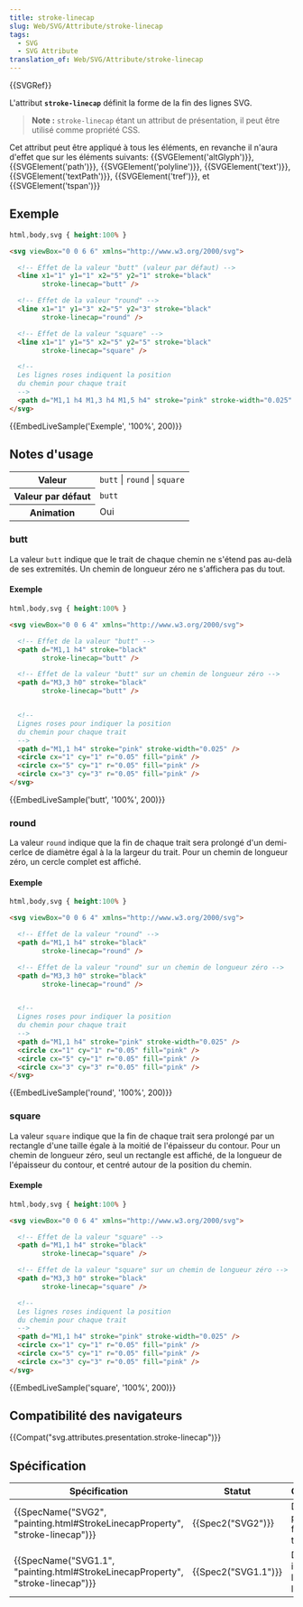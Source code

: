 ```yaml
---
title: stroke-linecap
slug: Web/SVG/Attribute/stroke-linecap
tags:
  - SVG
  - SVG Attribute
translation_of: Web/SVG/Attribute/stroke-linecap
---
```

{{SVGRef}}

L'attribut **`stroke-linecap`** définit la forme de la fin des lignes SVG.

> **Note :** `stroke-linecap` étant un attribut de présentation, il peut être utilisé comme propriété CSS.

Cet attribut peut être appliqué à tous les éléments, en revanche il n'aura d'effet que sur les éléments suivants: {{SVGElement('altGlyph')}}, {{SVGElement('path')}}, {{SVGElement('polyline')}}, {{SVGElement('text')}}, {{SVGElement('textPath')}}, {{SVGElement('tref')}}, et {{SVGElement('tspan')}}

## Exemple

```css hidden
html,body,svg { height:100% }
```

```html
<svg viewBox="0 0 6 6" xmlns="http://www.w3.org/2000/svg">

  <!-- Effet de la valeur "butt" (valeur par défaut) -->
  <line x1="1" y1="1" x2="5" y2="1" stroke="black"
        stroke-linecap="butt" />

  <!-- Effet de la valeur "round" -->
  <line x1="1" y1="3" x2="5" y2="3" stroke="black"
        stroke-linecap="round" />

  <!-- Effet de la valeur "square" -->
  <line x1="1" y1="5" x2="5" y2="5" stroke="black"
        stroke-linecap="square" />

  <!--
  Les lignes roses indiquent la position
  du chemin pour chaque trait
  -->
  <path d="M1,1 h4 M1,3 h4 M1,5 h4" stroke="pink" stroke-width="0.025" />
</svg>
```

{{EmbedLiveSample('Exemple', '100%', 200)}}

## Notes d'usage

<table class="standard-table">
  <tbody>
    <tr>
      <th scope="row">Valeur</th>
      <td><code>butt</code> | <code>round</code> | <code>square</code></td>
    </tr>
    <tr>
      <th scope="row">Valeur par défaut</th>
      <td><code>butt</code></td>
    </tr>
    <tr>
      <th scope="row">Animation</th>
      <td>Oui</td>
    </tr>
  </tbody>
</table>

### butt

La valeur `butt` indique que le trait de chaque chemin ne s'étend pas au-delà de ses extremités. Un chemin de longueur zéro ne s'affichera pas du tout.

#### Exemple

```css hidden
html,body,svg { height:100% }
```

```html
<svg viewBox="0 0 6 4" xmlns="http://www.w3.org/2000/svg">

  <!-- Effet de la valeur "butt" -->
  <path d="M1,1 h4" stroke="black"
        stroke-linecap="butt" />

  <!-- Effet de la valeur "butt" sur un chemin de longueur zéro -->
  <path d="M3,3 h0" stroke="black"
        stroke-linecap="butt" />


  <!--
  Lignes roses pour indiquer la position
  du chemin pour chaque trait
  -->
  <path d="M1,1 h4" stroke="pink" stroke-width="0.025" />
  <circle cx="1" cy="1" r="0.05" fill="pink" />
  <circle cx="5" cy="1" r="0.05" fill="pink" />
  <circle cx="3" cy="3" r="0.05" fill="pink" />
</svg>
```

{{EmbedLiveSample('butt', '100%', 200)}}

### round

La valeur `round` indique que la fin de chaque trait sera prolongé d'un demi-cerlce de diamètre égal à la la largeur du trait. Pour un chemin de longueur zéro, un cercle complet est affiché.

#### Exemple

```css hidden
html,body,svg { height:100% }
```

```html
<svg viewBox="0 0 6 4" xmlns="http://www.w3.org/2000/svg">

  <!-- Effet de la valeur "round" -->
  <path d="M1,1 h4" stroke="black"
        stroke-linecap="round" />

  <!-- Effet de la valeur "round" sur un chemin de longueur zéro -->
  <path d="M3,3 h0" stroke="black"
        stroke-linecap="round" />


  <!--
  Lignes roses pour indiquer la position
  du chemin pour chaque trait
  -->
  <path d="M1,1 h4" stroke="pink" stroke-width="0.025" />
  <circle cx="1" cy="1" r="0.05" fill="pink" />
  <circle cx="5" cy="1" r="0.05" fill="pink" />
  <circle cx="3" cy="3" r="0.05" fill="pink" />
</svg>
```

{{EmbedLiveSample('round', '100%', 200)}}

### square

La valeur `square` indique que la fin de chaque trait sera prolongé par un rectangle d'une taille égale à la moitié de l'épaisseur du contour. Pour un chemin de longueur zéro, seul un rectangle est affiché, de la longueur de l'épaisseur du contour, et centré autour de la position du chemin.

#### Exemple

```css hidden
html,body,svg { height:100% }
```

```html
<svg viewBox="0 0 6 4" xmlns="http://www.w3.org/2000/svg">

  <!-- Effet de la valeur "square" -->
  <path d="M1,1 h4" stroke="black"
        stroke-linecap="square" />

  <!-- Effet de la valeur "square" sur un chemin de longueur zéro -->
  <path d="M3,3 h0" stroke="black"
        stroke-linecap="square" />

  <!--
  Les lignes roses indiquent la position
  du chemin pour chaque trait
  -->
  <path d="M1,1 h4" stroke="pink" stroke-width="0.025" />
  <circle cx="1" cy="1" r="0.05" fill="pink" />
  <circle cx="5" cy="1" r="0.05" fill="pink" />
  <circle cx="3" cy="3" r="0.05" fill="pink" />
</svg>
```

{{EmbedLiveSample('square', '100%', 200)}}

## Compatibilité des navigateurs

{{Compat("svg.attributes.presentation.stroke-linecap")}}

## Spécification

| Spécification                                                                                            | Statut                   | Commentaire                                     |
| -------------------------------------------------------------------------------------------------------- | ------------------------ | ----------------------------------------------- |
| {{SpecName("SVG2", "painting.html#StrokeLinecapProperty", "stroke-linecap")}} | {{Spec2("SVG2")}} | Définition pour les formes et le texte          |
| {{SpecName("SVG1.1", "painting.html#StrokeLinecapProperty", "stroke-linecap")}} | {{Spec2("SVG1.1")}} | Définition initiale pour les formes et le texte |
